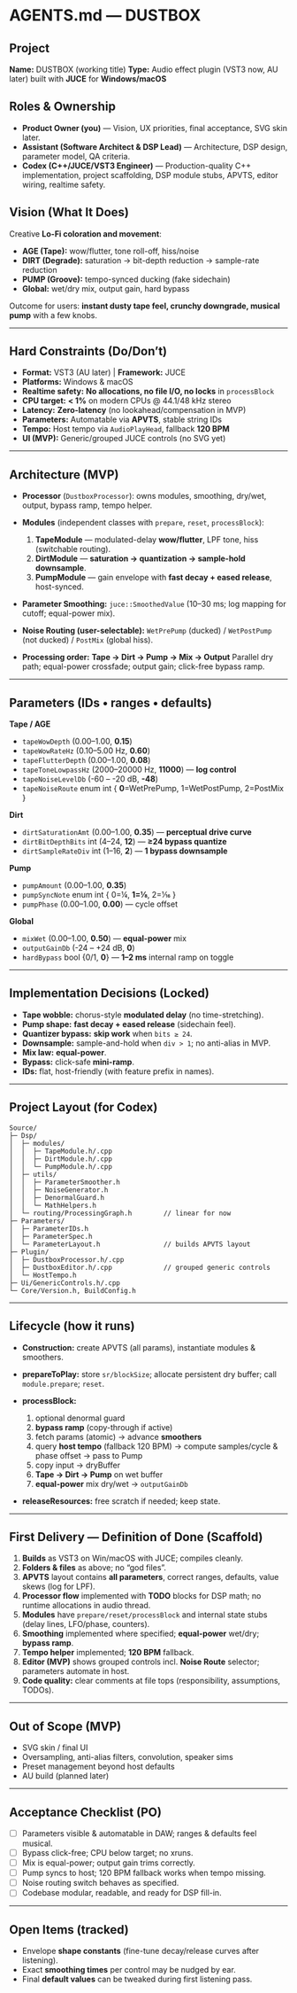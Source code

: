 # AGENTS.md — DUSTBOX

## Project

**Name:** DUSTBOX (working title)
**Type:** Audio effect plugin (VST3 now, AU later) built with **JUCE** for **Windows/macOS**

## Roles & Ownership

* **Product Owner (you)** — Vision, UX priorities, final acceptance, SVG skin later.
* **Assistant (Software Architect & DSP Lead)** — Architecture, DSP design, parameter model, QA criteria.
* **Codex (C++/JUCE/VST3 Engineer)** — Production-quality C++ implementation, project scaffolding, DSP module stubs, APVTS, editor wiring, realtime safety.

## Vision (What It Does)

Creative **Lo-Fi coloration and movement**:

* **AGE (Tape):** wow/flutter, tone roll-off, hiss/noise
* **DIRT (Degrade):** saturation → bit-depth reduction → sample-rate reduction
* **PUMP (Groove):** tempo-synced ducking (fake sidechain)
* **Global:** wet/dry mix, output gain, hard bypass

Outcome for users: **instant dusty tape feel, crunchy downgrade, musical pump** with a few knobs.

---

## Hard Constraints (Do/Don’t)

* **Format:** VST3 (AU later) | **Framework:** JUCE
* **Platforms:** Windows & macOS
* **Realtime safety:** **No allocations, no file I/O, no locks** in `processBlock`
* **CPU target:** **< 1%** on modern CPUs @ 44.1/48 kHz stereo
* **Latency:** **Zero-latency** (no lookahead/compensation in MVP)
* **Parameters:** Automatable via **APVTS**, stable string IDs
* **Tempo:** Host tempo via `AudioPlayHead`, fallback **120 BPM**
* **UI (MVP):** Generic/grouped JUCE controls (no SVG yet)

---

## Architecture (MVP)

* **Processor** (`DustboxProcessor`): owns modules, smoothing, dry/wet, output, bypass ramp, tempo helper.
* **Modules** (independent classes with `prepare`, `reset`, `processBlock`):

  1. **TapeModule** — modulated-delay **wow/flutter**, LPF tone, hiss (switchable routing).
  2. **DirtModule** — **saturation → quantization → sample-hold downsample**.
  3. **PumpModule** — gain envelope with **fast decay + eased release**, host-synced.
* **Parameter Smoothing:** `juce::SmoothedValue` (10–30 ms; log mapping for cutoff; equal-power mix).
* **Noise Routing (user-selectable):**
  `WetPrePump` (ducked) / `WetPostPump` (not ducked) / `PostMix` (global hiss).
* **Processing order:** **Tape → Dirt → Pump → Mix → Output**
  Parallel dry path; equal-power crossfade; output gain; click-free bypass ramp.

---

## Parameters (IDs • ranges • defaults)

**Tape / AGE**

* `tapeWowDepth` (0.00–1.00, **0.15**)
* `tapeWowRateHz` (0.10–5.00 Hz, **0.60**)
* `tapeFlutterDepth` (0.00–1.00, **0.08**)
* `tapeToneLowpassHz` (2000–20000 Hz, **11000**) — **log control**
* `tapeNoiseLevelDb` (-60 – -20 dB, **-48**)
* `tapeNoiseRoute` enum int { **0**=WetPrePump, 1=WetPostPump, 2=PostMix }

**Dirt**

* `dirtSaturationAmt` (0.00–1.00, **0.35**) — **perceptual drive curve**
* `dirtBitDepthBits` int (4–24, **12**) — **≥24 bypass quantize**
* `dirtSampleRateDiv` int (1–16, **2**) — **1 bypass downsample**

**Pump**

* `pumpAmount` (0.00–1.00, **0.35**)
* `pumpSyncNote` enum int { 0=¼, **1=⅛**, 2=1⁄16 }
* `pumpPhase` (0.00–1.00, **0.00**) — cycle offset

**Global**

* `mixWet` (0.00–1.00, **0.50**) — **equal-power** mix
* `outputGainDb` (-24 – +24 dB, **0**)
* `hardBypass` bool {0/1, **0**} — **1–2 ms** internal ramp on toggle

---

## Implementation Decisions (Locked)

* **Tape wobble:** chorus-style **modulated delay** (no time-stretching).
* **Pump shape:** **fast decay + eased release** (sidechain feel).
* **Quantizer bypass:** **skip work** when `bits ≥ 24`.
* **Downsample:** sample-and-hold when `div > 1`; no anti-alias in MVP.
* **Mix law:** **equal-power**.
* **Bypass:** click-safe **mini-ramp**.
* **IDs:** flat, host-friendly (with feature prefix in names).

---

## Project Layout (for Codex)

```
Source/
├─ Dsp/
│  ├─ modules/
│  │  ├─ TapeModule.h/.cpp
│  │  ├─ DirtModule.h/.cpp
│  │  └─ PumpModule.h/.cpp
│  ├─ utils/
│  │  ├─ ParameterSmoother.h
│  │  ├─ NoiseGenerator.h
│  │  ├─ DenormalGuard.h
│  │  └─ MathHelpers.h
│  └─ routing/ProcessingGraph.h        // linear for now
├─ Parameters/
│  ├─ ParameterIDs.h
│  ├─ ParameterSpec.h
│  └─ ParameterLayout.h                // builds APVTS layout
├─ Plugin/
│  ├─ DustboxProcessor.h/.cpp
│  ├─ DustboxEditor.h/.cpp             // grouped generic controls
│  └─ HostTempo.h
├─ Ui/GenericControls.h/.cpp
└─ Core/Version.h, BuildConfig.h
```

---

## Lifecycle (how it runs)

* **Construction:** create APVTS (all params), instantiate modules & smoothers.
* **prepareToPlay:** store `sr/blockSize`; allocate persistent dry buffer; call `module.prepare`; `reset`.
* **processBlock:**

  1. optional denormal guard
  2. **bypass ramp** (copy-through if active)
  3. fetch params (atomic) → advance **smoothers**
  4. query **host tempo** (fallback 120 BPM) → compute samples/cycle & phase offset → pass to Pump
  5. copy input → dryBuffer
  6. **Tape → Dirt → Pump** on wet buffer
  7. **equal-power** mix dry/wet → `outputGainDb`
* **releaseResources:** free scratch if needed; keep state.

---

## First Delivery — Definition of Done (Scaffold)

1. **Builds** as VST3 on Win/macOS with JUCE; compiles cleanly.
2. **Folders & files** as above; no “god files”.
3. **APVTS** layout contains **all parameters**, correct ranges, defaults, value skews (log for LPF).
4. **Processor flow** implemented with **TODO** blocks for DSP math; no runtime allocations in audio thread.
5. **Modules** have `prepare/reset/processBlock` and internal state stubs (delay lines, LFO/phase, counters).
6. **Smoothing** implemented where specified; **equal-power** wet/dry; **bypass ramp**.
7. **Tempo helper** implemented; **120 BPM** fallback.
8. **Editor (MVP)** shows grouped controls incl. **Noise Route** selector; parameters automate in host.
9. **Code quality:** clear comments at file tops (responsibility, assumptions, TODOs).

---

## Out of Scope (MVP)

* SVG skin / final UI
* Oversampling, anti-alias filters, convolution, speaker sims
* Preset management beyond host defaults
* AU build (planned later)

---

## Acceptance Checklist (PO)

* [ ] Parameters visible & automatable in DAW; ranges & defaults feel musical.
* [ ] Bypass click-free; CPU below target; no xruns.
* [ ] Mix is equal-power; output gain trims correctly.
* [ ] Pump syncs to host; 120 BPM fallback works when tempo missing.
* [ ] Noise routing switch behaves as specified.
* [ ] Codebase modular, readable, and ready for DSP fill-in.

---

## Open Items (tracked)

* Envelope **shape constants** (fine-tune decay/release curves after listening).
* Exact **smoothing times** per control may be nudged by ear.
* Final **default values** can be tweaked during first listening pass.
